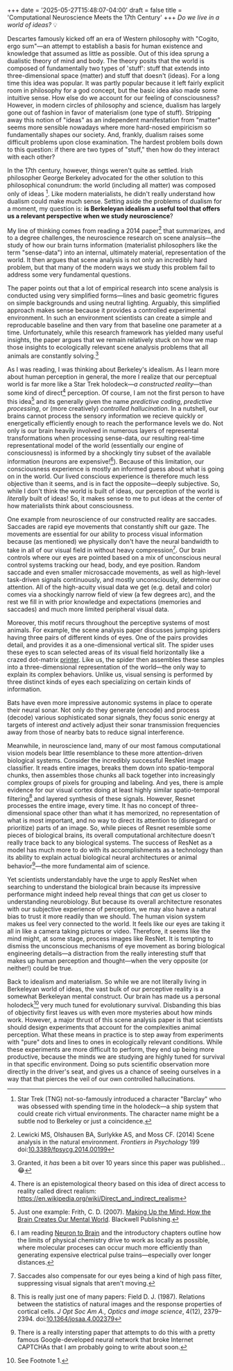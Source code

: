 +++
date = '2025-05-27T15:48:07-04:00'
draft = false
title = 'Computational Neuroscience Meets the 17th Century'
+++
*Do we live in a world of ideas?* :bulb:
<!--more-->

Descartes famously kicked off an era of Western philosophy with "Cogito, ergo sum"&mdash;an attempt to establish a basis for human existence and knowledge that assumed as little as possible. Out of this idea sprung a dualistic theory of mind and body. The theory posits that the world is composed of fundamentally two types of 'stuff': stuff that extends into three-dimensional space (matter) and stuff that doesn't (ideas). For a long time this idea was popular. It was partly popular because it left fairly explicit room in philosophy for a god concept, but the basic idea also made some intuitive sense. How else do we account for our feeling of consciousness? However, in modern circles of philosophy and science, dualism has largely gone out of fashion in favor of materialism (one type of stuff). Stripping away this notion of "ideas" as an independent manifestation from "matter" seems more sensible nowadays where more hard-nosed empiricism so fundamentally shapes our society. And, frankly, dualism raises some difficult problems upon close examination. The hardest problem boils down to this question: if there are two types of "stuff," then how do they interact with each other?

In the 17th century, however, things weren't quite as settled. Irish philosopher George Berkeley advocated for the other solution to this philosophical conundrum: the world (including all matter) was composed only of ideas [^1]. Like modern materialists, he didn't really understand how dualism could make much sense. Setting aside the problems of dualism for a moment, my question is: **is Berkeleyan idealism a useful tool that offers us a relevant perspective when we study neuroscience**?

My line of thinking comes from reading a 2014 paper[^2] that summarizes, and to a degree challenges, the neuroscience research on scene analysis&mdash;the study of how our brain turns information (materialist philosophers like the term "sense-data") into an internal, ultimately material, representation of the world. It then argues that scene analysis is not only an incredibly hard problem, but that many of the modern ways we study this problem fail to address some very fundamental questions.

The paper points out that a lot of empirical research into scene analysis is conducted using very simplified forms&mdash;lines and basic geometric figures on simple backgrounds and using neutral lighting. Arguably, this simplified approach makes sense because it provides a controlled experimental environment. In such an environment scientists can create a simple and reproducable baseline and then vary from that baseline one parameter at a time. Unfortunately, while this research framework has yielded many useful insights, the paper argues that we remain relatively stuck on how we map those insights to ecologically relevant scene analysis problems that all animals are constantly solving.[^4]

As I was reading, I was thinking about Berkeley's idealism. As I learn more about human perception in general, the more I realize that our perceptual world is far more like a Star Trek holodeck&mdash;_a constructed reality_&mdash;than some kind of direct[^9] perception. Of course, I am not the first person to have this idea[^11] and its generally given the name _predictive coding_, _predictive processing_, or (more creatively) _controlled hallucination_. In a nutshell, our brains cannot process the sensory information we recieve quickly or energetically efficiently enough to reach the performance levels we do. Not only is our brain heavily involved in numerous layers of represental transformations when processing sense-data, our resulting real-time representational model of the world (essentially our engine of consciousness) is informed by a shockingly tiny subset of the available information (neurons are expensive![^10]). Because of this limitation, our consciousness experience is mostly an informed guess about what is going on in the world. Our lived conscious experience is therefore much less objective than it seems, and is in fact the opposite&mdash;deeply subjective. So, while I don't think the world is built of ideas, our perception of the world is *literally* built of ideas! So, it makes sense to me to put ideas at the center of how materialists think about consciousness. 

One example from neuroscience of our constructed reality are saccades. Saccades are rapid eye movements that constantly shift our gaze. The movements are essential for our ability to process visual information because (as mentioned) we physically don't have the neural bandwidth to take in all of our visual field in without heavy compression[^3]. Our brain controls where our eyes are pointed based on a mix of unconscious neural control systems tracking our head, body, and eye position. Random saccade and even smaller microsaccade movements, as well as high-level task-driven signals continuously, and mostly unconsciously, determine our attention. All of the high-acuity visual data we get (e.g. detail and color) comes via a shockingly narrow field of view (a few degrees arc), and the rest we fill in with prior knowledge and expectations (memories and saccades) and much more limited peripheral visual data.

Moreover, this motif recurs throughout the perceptive systems of most animals. For example, the scene analysis paper discusses jumping spiders having three pairs of different kinds of eyes. One of the pairs provides detail, and provides it as a one-dimensional vertical slit. The spider uses these eyes to scan selected areas of its visual field horizontally like a crazed dot-matrix [printer](https://youtu.be/A_vXA058EDY?t=23). Like us, the spider then assembles these samples into a three-dimensional representation of the world&mdash;the only way to explain its complex behaviors. Unlike us, visual sensing is performed by three distinct kinds of eyes each specializing on certain kinds of information.

Bats have even more impressive autonomic systems in place to operate their neural sonar. Not only do they generate (encode) and process (decode) various sophisticated sonar signals, they focus sonic energy at targets of interest _and_ actively adjust their sonar transmission frequencies away from those of nearby bats to reduce signal interference.

Meanwhile, in neuroscience land, many of our most famous computational vision models bear little resemblance to these more attention-driven biological systems. Consider the incredibly successful ResNet image classifier. It reads entire images, breaks them down into spatio-temporal chunks, then assembles those chunks all back together into increasingly complex groups of pixels for grouping and labeling. And yes, there is ample evidence for our visual cortex doing at least highly similar spatio-temporal filtering[^5] and layered synthesis of these signals. However, Resnet processes the entire image, every time. It has no concept of three-dimensional space other than what it has memorized, no representation of what is most important, and no way to direct its attention to (disregard or prioritize) parts of an image. So, while pieces of Resnet resemble some pieces of biological brains, its overall computational architecture doesn't really trace back to any biological systems. The success of ResNet as a model has much more to do with its accomplishments as a technology than its ability to explain actual biological neural architectures or animal behavior[^6]&mdash;the more fundamental aim of science.

Yet scientists understandably have the urge to apply ResNet when searching to understand the biological brain because its impressive performance might indeed help reveal things that _can_ get us closer to understanding neurobiology. But because its overall architecture resonates with our subjective experience of perception, we may also have a natural bias to trust it more readily than we should. The human vision system makes us feel very connected to the world. It feels like our eyes are taking it all in like a camera taking pictures or video. Therefore, it seems like the mind might, at some stage, process images like ResNet. It is tempting to dismiss the unconscious mechanisms of eye movement as boring biological engineering details&mdash;a distraction from the really interesting stuff that makes up human perception and thought&mdash;when the very opposite (or neither!) could be true.

Back to idealism and materialism. So while we are not literally living in Berkeleyan world of ideas, the vast bulk of our perceptive reality is a somewhat Berkeleyan mental construct. Our brain has made us a personal holodeck[^8] very much tuned for evolutionary survival. Disbanding this bias of objectivity first leaves us with even more mysteries about how minds work. However, a major thrust of this scene analysis paper is that scientists should design experiments that account for the complexities animal perception. What these means in practice is to step away from experiments with "pure" dots and lines to ones in ecologically relevant conditions. While these experiments are more difficult to perform, they end up being more productive, because the minds we are studying are highly tuned for survival in that specific environment. Doing so puts scientific observation more directly in the driver's seat, and gives us a chance of seeing ourselves in a way that that pierces the veil of our own controlled hallucinations.

[^1]: Star Trek (TNG) not-so-famously introduced a character "Barclay" who was obsessed with spending time in the holodeck&mdash;a ship system that could create rich virtual environments. The character name might be a subtle nod to Berkeley or just a coincidence.

[^2]: Lewicki MS, Olshausen BA, Surlykke AS, and Moss CF. (2014) Scene analysis in the natural environment. _Frontiers in Psychology_ 199 doi:[10.3389/fpsycg.2014.00199](https://doi.org/10.3389/fpsyg.2014.00199)

[^3]: Saccades also compensate for our eyes being a kind of high pass filter, suppressing visual signals that aren't moving.

[^4]: Granted, it _has_ been a bit over 10 years since this paper was published... :joy:

[^5]: This is really just one of many papers: Field D. J. (1987). Relations between the statistics of natural images and the response properties of cortical cells. _J Opt Soc Am A., Optics and image science_, 4(12), 2379–2394. doi:[10.1364/josaa.4.002379](https://doi.org/10.1364/josaa.4.002379)

[^6]: There is a really intersting paper[^7] that attempts to do this with a pretty famous Google-developed neural network that broke Internet CAPTCHAs that I am probably going to write about soon.

[^7]: George D, Lázaro-Gredilla M, Lehrach W, Dedieu A, Zhou G, and Marino J. (2025) A detailed theory of thalamic and cortical microcircuits for predictive visual inference. _Sci. Adv._ 11, eadr6698. doi:[10.1126/sciadv.adr6698](https://doi.org/10.1126/sciadv.adr6698)

[^8]: See Footnote 1.

[^9]: There is an epistemological theory based on this idea of direct access to reality called direct realism: https://en.wikipedia.org/wiki/Direct_and_indirect_realism

[^10]: I am reading [Neuron to Brain](https://search.worldcat.org/title/1162000831) and the introductory chapters outline how the limits of physical chemistry drive to work as locally as possible, where molecular proceses can occur much more efficiently than generating expensive electrical pulse trains&mdash;especially over longer distances.

[^11]: Just one example: Frith, C. D. (2007). [Making Up the Mind: How the Brain Creates Our Mental World](https://search.worldcat.org/title/76416643). Blackwell Publishing.
